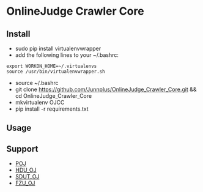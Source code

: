 # OnlineJudge Crawler Core


## Install

- sudo pip install virtualenvwrapper
- add the following lines to your ~/.bashrc:

```
export WORKON_HOME=~/.virtualenvs
source /usr/bin/virtualenvwrapper.sh
```
- source ~/.bashrc
- git clone https://github.com/Junnplus/OnlineJudge_Crawler_Core.git && cd OnlineJudge_Crawler_Core
- mkvirtualenv OJCC 
- pip install -r requirements.txt

## Usage

## Support

- [POJ](http://poj.org)
- [HDU_OJ](http://acm.hdu.edu.cn)
- [SDUT_OJ](http://acm.sdut.edu.cn)
- [FZU_OJ](http://acm.fzu.edu.cn)
